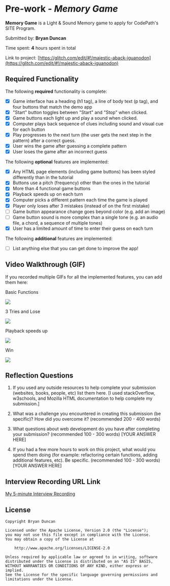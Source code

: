 # Pre-work - *Memory Game*

**Memory Game** is a Light & Sound Memory game to apply for CodePath's SITE Program. 

Submitted by: **Bryan Duncan**

Time spent: **4** hours spent in total

Link to project: [https://glitch.com/edit/#!/majestic-aback-iguanodon](https://glitch.com/edit/#!/majestic-aback-iguanodon)

## Required Functionality

The following **required** functionality is complete:

* [x] Game interface has a heading (h1 tag), a line of body text (p tag), and four buttons that match the demo app
* [x] "Start" button toggles between "Start" and "Stop" when clicked. 
* [x] Game buttons each light up and play a sound when clicked. 
* [x] Computer plays back sequence of clues including sound and visual cue for each button
* [x] Play progresses to the next turn (the user gets the next step in the pattern) after a correct guess. 
* [x] User wins the game after guessing a complete pattern
* [x] User loses the game after an incorrect guess

The following **optional** features are implemented:

* [x] Any HTML page elements (including game buttons) has been styled differently than in the tutorial
* [x] Buttons use a pitch (frequency) other than the ones in the tutorial
* [x] More than 4 functional game buttons
* [x] Playback speeds up on each turn
* [x] Computer picks a different pattern each time the game is played
* [x] Player only loses after 3 mistakes (instead of on the first mistake)
* [ ] Game button appearance change goes beyond color (e.g. add an image)
* [ ] Game button sound is more complex than a single tone (e.g. an audio file, a chord, a sequence of multiple tones)
* [x] User has a limited amount of time to enter their guess on each turn

The following **additional** features are implemented:

- [ ] List anything else that you can get done to improve the app!

## Video Walkthrough (GIF)

If you recorded multiple GIFs for all the implemented features, you can add them here:

Basic Functions

![](http://g.recordit.co/Q2UmoT0eD3.gif)

3 Tries and Lose

![](http://g.recordit.co/vaY2hlINHJ.gif)

Playback speeds up

![](http://g.recordit.co/lejxiYsVQX.gif)

Win

![](http://g.recordit.co/Q6AsQRD7Hh.gif)

## Reflection Questions
1. If you used any outside resources to help complete your submission (websites, books, people, etc) list them here. 
[I used stackOverflow, w3schools, and Mozilla HTML documentation to help complete my submission.]

2. What was a challenge you encountered in creating this submission (be specific)? How did you overcome it? (recommended 200 - 400 words) 


3. What questions about web development do you have after completing your submission? (recommended 100 - 300 words) 
[YOUR ANSWER HERE]

4. If you had a few more hours to work on this project, what would you spend them doing (for example: refactoring certain functions, adding additional features, etc). Be specific. (recommended 100 - 300 words) 
[YOUR ANSWER HERE]



## Interview Recording URL Link

[My 5-minute Interview Recording](https://www.loom.com/share/3fc66a31ed8d4319a14dbc18bde4076e)


## License

    Copyright Bryan Duncan

    Licensed under the Apache License, Version 2.0 (the "License");
    you may not use this file except in compliance with the License.
    You may obtain a copy of the License at

        http://www.apache.org/licenses/LICENSE-2.0

    Unless required by applicable law or agreed to in writing, software
    distributed under the License is distributed on an "AS IS" BASIS,
    WITHOUT WARRANTIES OR CONDITIONS OF ANY KIND, either express or implied.
    See the License for the specific language governing permissions and
    limitations under the License.
